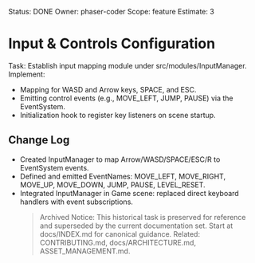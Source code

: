 Status: DONE
Owner: phaser-coder
Scope: feature
Estimate: 3

# Input & Controls Configuration

Task: Establish input mapping module under src/modules/InputManager. Implement:

- Mapping for WASD and Arrow keys, SPACE, and ESC.
- Emitting control events (e.g., MOVE_LEFT, JUMP, PAUSE) via the EventSystem.
- Initialization hook to register key listeners on scene startup.

## Change Log

- Created InputManager to map Arrow/WASD/SPACE/ESC/R to EventSystem events.
- Defined and emitted EventNames: MOVE_LEFT, MOVE_RIGHT, MOVE_UP, MOVE_DOWN, JUMP, PAUSE, LEVEL_RESET.
- Integrated InputManager in Game scene: replaced direct keyboard handlers with event subscriptions.
    > Archived Notice: This historical task is preserved for reference and superseded by the current documentation set. Start at docs/INDEX.md for canonical guidance. Related: CONTRIBUTING.md, docs/ARCHITECTURE.md, ASSET_MANAGEMENT.md.
